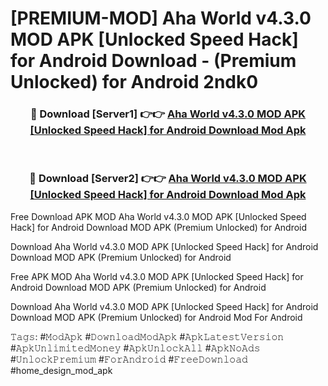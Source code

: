 # [PREMIUM-MOD] Aha World v4.3.0 MOD APK [Unlocked Speed Hack] for Android Download - (Premium Unlocked) for Android 2ndk0



<div align="center">
<h3>🔴 Download [Server1] 👉👉 <a href="https://momento.my/?title=Aha_World_v4.3.0_MOD_APK_[Unlocked_Speed_Hack]_for_Android_Download">Aha World v4.3.0 MOD APK [Unlocked Speed Hack] for Android Download Mod Apk</a></h3><br>

<h3>🔴 Download [Server2] 👉👉 <a href="https://momento.my/?title=Aha_World_v4.3.0_MOD_APK_[Unlocked_Speed_Hack]_for_Android_Download">Aha World v4.3.0 MOD APK [Unlocked Speed Hack] for Android Download Mod Apk</a></h3>
</div>



Free Download APK MOD Aha World v4.3.0 MOD APK [Unlocked Speed Hack] for Android Download MOD APK (Premium Unlocked) for Android

Download Aha World v4.3.0 MOD APK [Unlocked Speed Hack] for Android Download MOD APK (Premium Unlocked) for Android

Free APK MOD Aha World v4.3.0 MOD APK [Unlocked Speed Hack] for Android Download MOD APK (Premium Unlocked) for Android

Download Aha World v4.3.0 MOD APK [Unlocked Speed Hack] for Android Download MOD APK (Premium Unlocked) for Android Mod For Android

𝚃𝚊𝚐𝚜: #𝙼𝚘𝚍𝙰𝚙𝚔 #𝙳𝚘𝚠𝚗𝚕𝚘𝚊𝚍𝙼𝚘𝚍𝙰𝚙𝚔 #𝙰𝚙𝚔𝙻𝚊𝚝𝚎𝚜𝚝𝚅𝚎𝚛𝚜𝚒𝚘𝚗 #𝙰𝚙𝚔𝚄𝚗𝚕𝚒𝚖𝚒𝚝𝚎𝚍𝙼𝚘𝚗𝚎𝚢 #𝙰𝚙𝚔𝚄𝚗𝚕𝚘𝚌𝚔𝙰𝚕𝚕 #𝙰𝚙𝚔𝙽𝚘𝙰𝚍𝚜 #𝚄𝚗𝚕𝚘𝚌𝚔𝙿𝚛𝚎𝚖𝚒𝚞𝚖 #𝙵𝚘𝚛𝙰𝚗𝚍𝚛𝚘𝚒𝚍 #𝙵𝚛𝚎𝚎𝙳𝚘𝚠𝚗𝚕𝚘𝚊𝚍 #home_design_mod_apk
